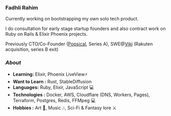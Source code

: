 ### Fadhli Rahim

Currently working on bootstrapping my own solo tech product. 

I do consultation for early stage startup founders and also contract work on Ruby on Rails & Elixir Phoenix projects.

Previously CTO/Co-Founder ([Popsical](https://popsical.com), Series A), SWE@[Viki](https://viki.com) (Rakuten acquisition, series B exit)

### <i>About</i>
-  **Learning:** Elixir, Phoenix LiveView:zap:
-  **Want to Learn :** Rust, StableDiffusion 
-  **Languages:** Ruby, Elixir, JavaScript 💻
-  **Technologies  :** Docker, AWS, Cloudflare (DNS, Workers, Pages), Terraform, Postgres, Redis, FFMpeg 💻
-  **Hobbies :** Art :art:, Music :notes:, Sci-Fi & Fantasy lore :crossed_swords:




